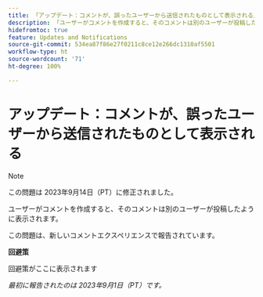 ```yaml
---
title: 「アップデート：コメントが、誤ったユーザーから送信されたものとして表示される」
description: 「ユーザーがコメントを作成すると、そのコメントは別のユーザーが投稿したように表示されます。」
hidefromtoc: true
feature: Updates and Notifications
source-git-commit: 534ea87f86e27f0211c8ce12e266dc1310af5501
workflow-type: ht
source-wordcount: '71'
ht-degree: 100%

---
```



# アップデート：コメントが、誤ったユーザーから送信されたものとして表示される

>[!NOTE]
>
>この問題は 2023年9月14日（PT）に修正されました。

ユーザーがコメントを作成すると、そのコメントは別のユーザーが投稿したように表示されます。

この問題は、新しいコメントエクスペリエンスで報告されています。

**回避策**

回避策がここに表示されます

_最初に報告されたのは 2023年9月1日（PT）です。_
